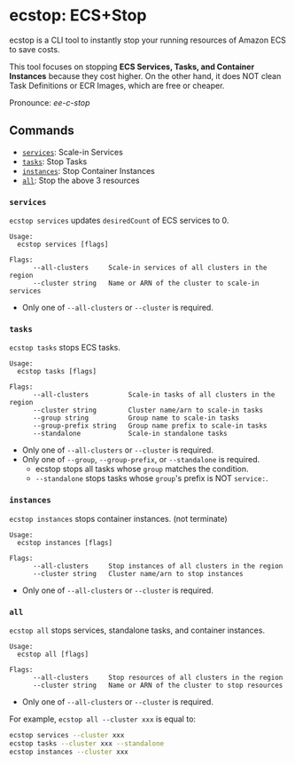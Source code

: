 # ecstop:  ECS+Stop

ecstop is a CLI tool to instantly stop your running resources of Amazon ECS to save costs.

This tool focuses on stopping **ECS Services, Tasks, and Container Instances** because they cost higher.
On the other hand, it does NOT clean Task Definitions or ECR Images, which are free or cheaper.

Pronounce: _ee-c-stop_

<!-- 
# Usage Pattern

1. CLI from local
2. on demand in AWS
3. Scheduled in AWS
-->

## Commands

- [`services`](#services): Scale-in Services
- [`tasks`](#tasks): Stop Tasks
- [`instances`](#instances): Stop Container Instances
- [`all`](#all): Stop the above 3 resources

### `services`

`ecstop services` updates `desiredCount` of ECS services to 0.

```
Usage:
  ecstop services [flags]

Flags:
      --all-clusters     Scale-in services of all clusters in the region
      --cluster string   Name or ARN of the cluster to scale-in services
```

- Only one of `--all-clusters` or `--cluster` is required.


### `tasks`

`ecstop tasks` stops ECS tasks.

```
Usage:
  ecstop tasks [flags]

Flags:
      --all-clusters          Scale-in tasks of all clusters in the region
      --cluster string        Cluster name/arn to scale-in tasks
      --group string          Group name to scale-in tasks
      --group-prefix string   Group name prefix to scale-in tasks
      --standalone            Scale-in standalone tasks
```

- Only one of `--all-clusters` or `--cluster` is required.
- Only one of `--group`, `--group-prefix`, or `--standalone` is required.
  - ecstop stops all tasks whose `group` matches the condition.
  - `--standalone` stops tasks whose `group`'s prefix is NOT `service:`.

### `instances`

`ecstop instances` stops container instances. (not terminate)

```
Usage:
  ecstop instances [flags]

Flags:
      --all-clusters     Stop instances of all clusters in the region
      --cluster string   Cluster name/arn to stop instances
```

- Only one of `--all-clusters` or `--cluster` is required.

### `all`

`ecstop all` stops services, standalone tasks, and container instances.

```
Usage:
  ecstop all [flags]

Flags:
      --all-clusters     Stop resources of all clusters in the region
      --cluster string   Name or ARN of the cluster to stop resources
```

- Only one of `--all-clusters` or `--cluster` is required.

For example, `ecstop all --cluster xxx` is equal to: 

```sh
ecstop services --cluster xxx
ecstop tasks --cluster xxx --standalone
ecstop instances --cluster xxx
```
